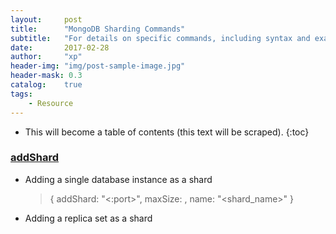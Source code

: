 ```yaml
---
layout:     post
title:      "MongoDB Sharding Commands"
subtitle:   "For details on specific commands, including syntax and examples."
date:       2017-02-28
author:     "xp"
header-img: "img/post-sample-image.jpg"
header-mask: 0.3
catalog:    true
tags:
    - Resource
---
```

* This will become a table of contents (this text will be scraped).
{:toc}

### [addShard](https://docs.mongodb.com/manual/reference/command/addShard/)

* Adding a single database instance as a shard

    > { addShard: "<hostname><:port>", maxSize: <size>, name: "<shard_name>" }

* Adding a replica set as a shard